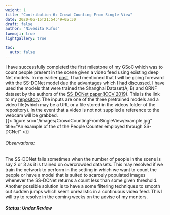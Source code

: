 ```yaml
---
weight: 1
title: "Contribution 6: Crowd Counting From Single View"
date: 2020-06-15T21:54:49+05:30
draft: false
author: "Nivedita Rufus"
twemoji: true
lightgallery: true

toc:
  auto: false
---
```


I have successfully completed the first milestone of my GSoC which was to count people present in the scene given a video feed using existing deep Net models. In my earlier [post](https://niveditarufus.github.io/posts/comparison/), I had mentioned that I will be going foreward with the SS-DCNet model due the advantages which I had discussed. I have used the models that were trained the Shanghai Dataset(A, B) and QRNF dataset by the authors of the [SS-DCNet paper(ICCV 2019)](https://arxiv.org/abs/2001.01886). This is the link to my [repository](https://github.com/niveditarufus/PeopleCounter-SSDCNet). The inputs are one of the three pretrained models and a video file(which may be a URL or a file stored in the videos folder of the repository). In the event that a video is not not supplied a reference to the webcam will be grabbed.  
{{< figure src="/images/CrowdCountingFromSingleView/example.jpg" title="An example of the of the People Counter employed through SS-DCNet" >}} 

###### Observations:
The SS-DCNet fails sometimes when the number of people in the scene is say 2 or 3 as it is trained on overcrowded datasets. This may resolved if we train the network to perform in the setting in which we want to count the people or have a model that is suited to scarcely populated images whenever the SS-DCNet returns a count less than some given threshold. Another possible solution is to have a some filtering techniques to smooth out sudden jumps which seem unrealistic in a continuous video feed.
This I will try to resolve in the coming weeks on the advise of my mentors.


##### Status: Under Review
